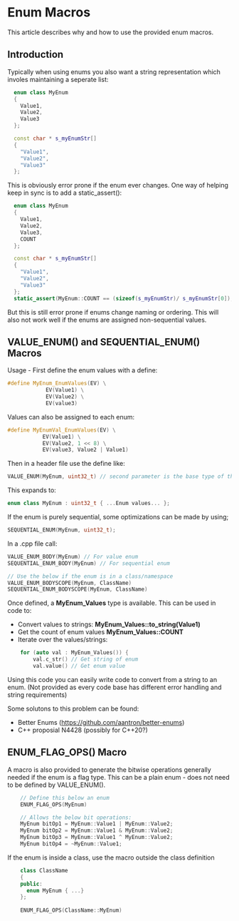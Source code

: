 # Enum Macros
This article describes why and how to use the provided enum macros.


## Introduction

Typically when using enums you also want a string representation which involes maintaining a seperate list:

```c++
  enum class MyEnum
  {
    Value1,
    Value2,
    Value3
  };

  const char * s_myEnumStr[]
  {
    "Value1",
    "Value2",
    "Value3"
  };
```


This is obviously error prone if the enum ever changes. One way of helping keep in sync is to add a static_assert():

```c++
  enum class MyEnum
  {
    Value1,
    Value2,
    Value3,
    COUNT
  };

  const char * s_myEnumStr[]
  {
    "Value1",
    "Value2",
    "Value3"
  };
  static_assert(MyEnum::COUNT == (sizeof(s_myEnumStr)/ s_myEnumStr[0]), "Update lookup table");
```

But this is still error prone if enums change naming or ordering. This will also not work well if the enums are assigned non-sequential values.


## VALUE_ENUM() and SEQUENTIAL_ENUM() Macros


Usage - First define the enum values with a define:
```c++
#define MyEnum_EnumValues(EV) \
            EV(Value1) \
            EV(Value2) \
            EV(value3)
```

 Values can also be assigned to each enum:
 ```c++
#define MyEnumVal_EnumValues(EV) \
            EV(Value1) \
            EV(Value2, 1 << 8) \
            EV(value3, Value2 | Value1)
```

Then in a header file use the define like:

 ```c++
VALUE_ENUM(MyEnum, uint32_t) // second parameter is the base type of the enum
```

This expands to:

```c++
enum class MyEnum : uint32_t { ...Enum values... };
```

If the enum is purely sequential, some optimizations can be made by using;

```c++
SEQUENTIAL_ENUM(MyEnum, uint32_t);
```

In a .cpp file call:

```c++
VALUE_ENUM_BODY(MyEnum) // For value enum
SEQUENTIAL_ENUM_BODY(MyEnum) // For sequential enum

// Use the below if the enum is in a class/namespace
VALUE_ENUM_BODYSCOPE(MyEnum, ClassName)
SEQUENTIAL_ENUM_BODYSCOPE(MyEnum, ClassName)
```

Once defined, a **MyEnum_Values** type is available.
This can be used in code to:

- Convert values to strings: **MyEnum_Values::to_string(Value1)**
- Get the count of enum values **MyEnum_Values::COUNT**
- Iterate over the values/strings:
```c++ 
    for (auto val : MyEnum_Values()) {
        val.c_str() // Get string of enum
        val.value() // Get enum value
```

Using this code you can easily write code to convert from a string to an enum. 
(Not provided as every code base has different error handling and string requirements)


Some solutons to this problem can be found:
 - Better Enums (https://github.com/aantron/better-enums)
 - C++ proposial N4428 (possibly for C++20?)


## ENUM_FLAG_OPS() Macro

A macro is also provided to generate the bitwise operations generally needed if the enum is a flag type. 
This can be a plain enum - does not need to be defined by VALUE_ENUM().

```c++
    // Define this below an enum 
    ENUM_FLAG_OPS(MyEnum)

    // Allows the below bit operations:
    MyEnum bitOp1 = MyEnum::Value1 | MyEnum::Value2;
    MyEnum bitOp2 = MyEnum::Value1 & MyEnum::Value2;
    MyEnum bitOp3 = MyEnum::Value1 ^ MyEnum::Value2;
    MyEnum bitOp4 = ~MyEnum::Value1;
```

If the enum is inside a class, use the macro outside the class definition
```c++
    class ClassName
    {
    public:
      enum MyEnum { ...}
    };
    
    ENUM_FLAG_OPS(ClassName::MyEnum)
```



